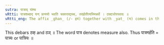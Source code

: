 ```yaml
---
sutra: पात्राद् घंश्च
vRtti: पात्रशब्दाद् घन् प्रत्ययो भवति चकाराद्यच्च, तदर्हतीत्यस्मिन्नर्थे । ठक्ठञोरपवादः ॥
vRtti_eng: The affix _ghan_ (/- इयं) together with _yat_ (य) comes in the sense of \"deserving that\", after the word _patra_.
---
```

This debars ठक् and ठञ् ॥ The word पात्र denotes measure also. Thus पात्रमर्हति = पात्र्यः or पात्रियः ॥
